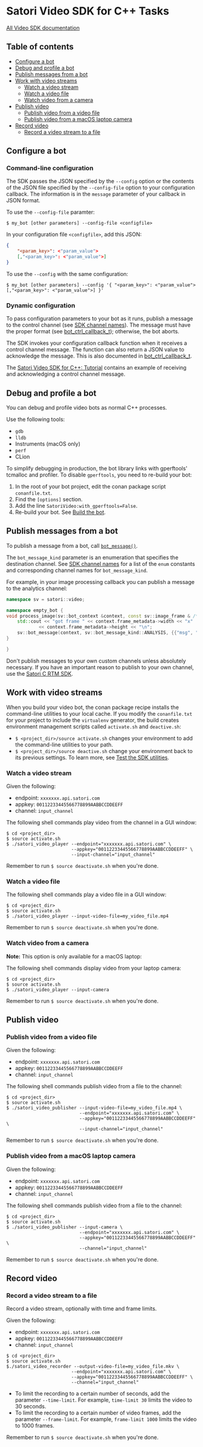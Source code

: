 # Satori Video SDK for C++ Tasks

[All Video SDK documentation](../README.md)

## Table of contents
* [Configure a bot](#configure-a-bot)
* [Debug and profile a bot](#debug-and-profile-a-bot)
* [Publish messages from a bot](#publish-messages-from-a-bot)
* [Work with video streams](#work-with-video-streams)
    * [Watch a video stream](#watch-a-video-stream)
    * [Watch a video file](#watch-a-video-file)
    * [Watch video from a camera](#watch-video-from-a-camera)
* [Publish video](#publish-video)
    * [Publish video from a video file](#publish-video-from-a-video-file)
    * [Publish video from a macOS laptop camera](#publish-video-from-a-macos-laptop-camera)
* [Record video](#record-video)
    * [Record a video stream to a file](#record-a-video-stream-to-a-file)

## Configure a bot

### Command-line configuration
The SDK passes the JSON specified by the `--config` option or the contents
of the JSON file specified by the `--config-file` option to your configuration callback. The information is in the
`message` parameter of your callback in JSON format.

To use the `--config-file` paramter:

```shell
$ my_bot [other parameters] --config-file <configfile>
```

In your configuration file `<configfile>`, add this JSON:

```json
{
    "<param_key>": <"param_value">
    [,"<param_key>": <"param_value">]
}
```

To use the `--config` with the same configuration:

`$ my_bot [other parameters] --config '{ "<param_key>": <"param_value"> [,"<param_key>": <"param_value">] }'`

### Dynamic configuration
To pass configuration parameters to your bot as it runs, publish a message to the control channel
(see [SDK channel names](reference.md#sdk-channel-names)). The message must have the proper format (see
[bot_ctrl_callback_t](reference.md#bot_ctrl_callback_t)); otherwise, the bot aborts.

The SDK invokes your configuration callback function when it receives a control channel message. The function can
also return a JSON value to acknowledge the message. This is also documented in
[bot_ctrl_callback_t](reference.md#bot_ctrl_callback_t).

The [Satori Video SDK for C++: Tutorial](tutorial.md) contains an example of receiving and acknowledging a control
channel message.

## Debug and profile a bot

You can debug and profile video bots as normal C++ processes.

Use the following tools:
* `gdb`
* `lldb`
* Instruments (macOS only)
* `perf`
* CLion

To simplify debugging in production, the bot library links with gperftools' tcmalloc
and profiler. To disable `gperftools`, you need to re-build your bot:
1. In the root of your bot project, edit the conan package script `conanfile.txt`.
2. Find the `[options]` section.
3. Add the line `SatoriVideo:with_gperftools=False`.
4. Re-build your bot. See [Build the bot](build_bot.md#build-the-bot).

## Publish messages from a bot

To publish a message from a bot, call [`bot_message()`](reference.md#bot_message).

The `bot_message_kind` parameter is an enumeration that specifies the destination channel. See
[SDK channel names](reference.md#sdk-channel-names) for a list of the `enum` constants and corresponding
channel names for `bot_message_kind`.

For example, in your image processing callback you can publish a message to the analytics channel:

```c++
namespace sv = satori::video;

namespace empty_bot {
void process_image(sv::bot_context &context, const sv::image_frame & /*frame*/) {
    std::cout << "got frame " << context.frame_metadata->width << "x"
            << context.frame_metadata->height << "\n";
    sv::bot_message(context, sv::bot_message_kind::ANALYSIS, {{"msg", "hello"}});
}

}
```

Don't publish messages to your own custom channels unless absolutely necessary. If you have an important reason
to publish to your own channel, use the [Satori C RTM SDK](https://www.satori.com/docs/rtm-sdks/tutorials/c-sdk-quickstart).

## Work with video streams
When you build your video bot, the conan package recipe installs the command-line utilities to your local
cache. If you modify the `conanfile.txt` for your project to include the `virtualenv` generator, the build
creates environment management scripts called `activate.sh` and `deactive.sh`:
* `$ <project_dir>/source activate.sh` changes your environment to add the command-line utilities to your path.
* `$ <project_dir>/source deactive.sh` change your environment back to its previous settings. To learn more, see
[Test the SDK utilities](build_bot.md#test-the-sdk-utilities).

### Watch a video stream
Given the following:
* endpoint: `xxxxxxx.api.satori.com`
* appkey: `00112233445566778899AABBCCDDEEFF`
* channel: `input_channel`

The following shell commands play video from the channel in a GUI window:

```shell
$ cd <project_dir>
$ source activate.sh
$ ./satori_video_player --endpoint="xxxxxxx.api.satori.com" \
                        --appkey="00112233445566778899AABBCCDDEEFF" \
                        --input-channel="input_channel"
```

Remember to run `$ source deactivate.sh` when you're done.
### Watch a video file
The following shell commands play a video file in a GUI window:

```shell
$ cd <project_dir>
$ source activate.sh
$ ./satori_video_player --input-video-file=my_video_file.mp4
```
Remember to run `$ source deactivate.sh` when you're done.

### Watch video from a camera
**Note:** This option is only available for a macOS laptop:

The following shell commands display video from your laptop camera:

```shell
$ cd <project_dir>
$ source activate.sh
$ ./satori_video_player --input-camera
```
Remember to run `$ source deactivate.sh` when you're done.
## Publish video

### Publish video from a video file
Given the following:
* endpoint: `xxxxxxx.api.satori.com`
* appkey: `00112233445566778899AABBCCDDEEFF`
* channel: `input_channel`

The following shell commands publish video from a file to the channel:

```shell
$ cd <project_dir>
$ source activate.sh
$ ./satori_video_publisher --input-video-file=my_video_file.mp4 \
                           --endpoint="xxxxxxx.api.satori.com" \
                           --appkey="00112233445566778899AABBCCDDEEFF" \
                           --input-channel="input_channel"
```
Remember to run `$ source deactivate.sh` when you're done.

### Publish video from a macOS laptop camera
Given the following:
* endpoint: `xxxxxxx.api.satori.com`
* appkey: `00112233445566778899AABBCCDDEEFF`
* channel: `input_channel`

The following shell commands publish video from a file to the channel:
```shell
$ cd <project_dir>
$ source activate.sh
$ ./satori_video_publisher --input-camera \
                           --endpoint="xxxxxxx.api.satori.com" \
                           --appkey="00112233445566778899AABBCCDDEEFF" \
                           --channel="input_channel"
```
Remember to run `$ source deactivate.sh` when you're done.

## Record video

### Record a video stream to a file
Record a video stream, optionally with time and frame limits.

Given the following:
* endpoint: `xxxxxxx.api.satori.com`
* appkey: `00112233445566778899AABBCCDDEEFF`
* channel: `input_channel`

```shell
$ cd <project_dir>
$ source activate.sh
$./satori_video_recorder --output-video-file=my_video_file.mkv \
                        --endpoint="xxxxxxx.api.satori.com" \
                        --appkey="00112233445566778899AABBCCDDEEFF" \
                        --channel="input_channel"
```

* To limit the recording to a certain number of seconds, add the parameter `--time-limit`. For example,
`time-limit 30` limits the video to 30 seconds.
* To limit the recording to a certain number of video frames, add the parameter `--frame-limit`. For example,
`frame-limit 1000` limits the video to 1000 frames.

Remember to run `$ source deactivate.sh` when you're done.
